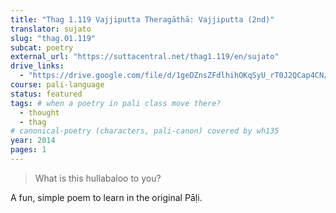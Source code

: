 ```yaml
---
title: "Thag 1.119 Vajjiputta Theragāthā: Vajjiputta (2nd)"
translator: sujato
slug: "thag.01.119"
subcat: poetry
external_url: "https://suttacentral.net/thag1.119/en/sujato"
drive_links:
  - "https://drive.google.com/file/d/1geDZnsZFdlhihOKqSyU_rT0J2QCap4CN/view?usp=drivesdk"
course: pali-language
status: featured
tags: # when a poetry in pali class move there?
  - thought
  - thag
# canonical-poetry (characters, pali-canon) covered by wh135
year: 2014
pages: 1
---
```


> What is this hullabaloo to you?

A fun, simple poem to learn in the original Pāḷi.
